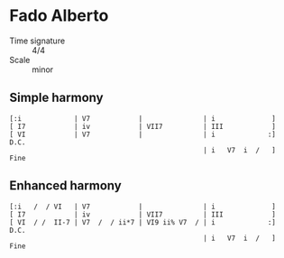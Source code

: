 # Fado Alberto

<dl>
<dt>Time signature</dt><dd>4/4</dd>
<dt>Scale</dt><dd>minor</dd>
</dl>

## Simple harmony

```
[:i             | V7            |               | i              ]
[ I7            | iv            | VII7          | III            ]
[ VI            | V7            |               | i             :] D.C.
                                                | i   V7  i  /   ] Fine
```

## Enhanced harmony

```
[:i   /  / VI   | V7            |               | i              ]
[ I7            | iv            | VII7          | III            ]
[ VI  / /  II-7 | V7  /  / ii*7 | VI9 ii% V7  / | i             :] D.C.
                                                | i   V7  i  /   ] Fine
```

<!--
vim:syntax=markdown:tabstop=20
-->

